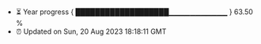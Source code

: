 - ⏳ Year progress { ███████████████████▁▁▁▁▁▁▁▁▁▁▁ } 63.50 %
- ⏰ Updated on Sun, 20 Aug 2023 18:18:11 GMT

